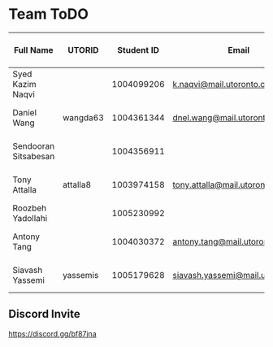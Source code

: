 # Team ToDO

| Full Name            | UTORID     | Student ID | Email                            | Best Way To Contact |
|----------------------|------------|------------|----------------------------------|---------------------|
| Syed Kazim Naqvi     |            | 1004099206 | k.naqvi@mail.utoronto.ca         | +1 647 835 5825     |
| Daniel Wang          | wangda63   | 1004361344 | dnel.wang@mail.utoronto.ca       | +1 647 778 8572     |
| Sendooran Sitsabesan |            | 1004356911 |                                  | +1 647 575 5624     |
| Tony Attalla         | attalla8   | 1003974158 |tony.attalla@mail.utoronto.ca     | +1 647 907 9659     | 
| Roozbeh Yadollahi    |            | 1005230992 |                                  |                     |
| Antony Tang          |            | 1004030372 |antony.tang@mail.utoronto.ca      | +1 647 588 6294     |
| Siavash Yassemi      | yassemis   | 1005179628 |siavash.yassemi@mail.utoronto.ca  | +1 647 687 5868     |

## Discord Invite
https://discord.gg/bf87jna
